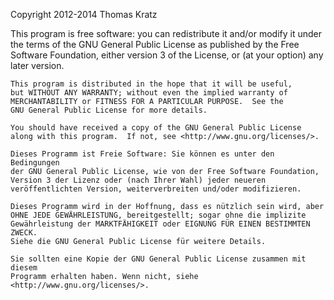 Copyright 2012-2014 Thomas Kratz

This program is free software: you can redistribute it and/or modify
    it under the terms of the GNU General Public License as published by
    the Free Software Foundation, either version 3 of the License, or
    (at your option) any later version.

    This program is distributed in the hope that it will be useful,
    but WITHOUT ANY WARRANTY; without even the implied warranty of
    MERCHANTABILITY or FITNESS FOR A PARTICULAR PURPOSE.  See the
    GNU General Public License for more details.

    You should have received a copy of the GNU General Public License
    along with this program.  If not, see <http://www.gnu.org/licenses/>.

    Dieses Programm ist Freie Software: Sie können es unter den Bedingungen
    der GNU General Public License, wie von der Free Software Foundation,
    Version 3 der Lizenz oder (nach Ihrer Wahl) jeder neueren
    veröffentlichten Version, weiterverbreiten und/oder modifizieren.

    Dieses Programm wird in der Hoffnung, dass es nützlich sein wird, aber
    OHNE JEDE GEWÄHRLEISTUNG, bereitgestellt; sogar ohne die implizite
    Gewährleistung der MARKTFÄHIGKEIT oder EIGNUNG FÜR EINEN BESTIMMTEN ZWECK.
    Siehe die GNU General Public License für weitere Details.

    Sie sollten eine Kopie der GNU General Public License zusammen mit diesem
    Programm erhalten haben. Wenn nicht, siehe <http://www.gnu.org/licenses/>.